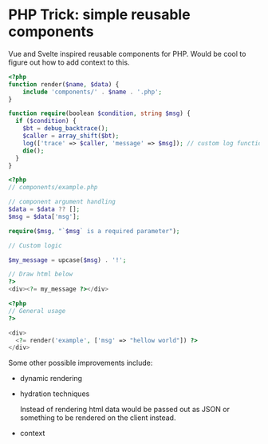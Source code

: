 # PHP Trick: simple reusable components

Vue and Svelte inspired reusable components for PHP. Would be cool to figure out how to add context to this. 

```php
<?php
function render($name, $data) {
    include 'components/' . $name . '.php';
}

function require(boolean $condition, string $msg) {
  if ($condition) {
    $bt = debug_backtrace();
    $caller = array_shift($bt);
    log(['trace' => $caller, 'message' => $msg]); // custom log function here
    die();
  }
}
```

```php
<?php
// components/example.php

// component argument handling
$data = $data ?? [];
$msg = $data['msg'];

require($msg, "`$msg` is a required parameter");

// Custom logic

$my_message = upcase($msg) . '!';

// Draw html below
?>
<div><?= my_message ?></div>
```

```php
<?php
// General usage
?>

<div>
  <?= render('example', ['msg' => "hellow world"]) ?>
</div>
```

Some other possible improvements include:

- dynamic rendering

- hydration techniques

  Instead of rendering html data would be passed out as JSON or something to be rendered on the client instead.

- context